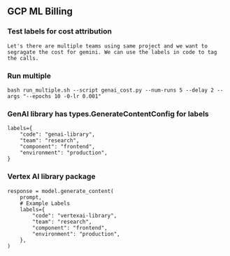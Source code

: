 ## GCP ML Billing

### Test labels for cost attribution

    Let's there are multiple teams using same project and we want to segragate the cost for gemini. We can use the labels in code to tag the calls. 

### Run multiple

    bash run_multiple.sh --script genai_cost.py --num-runs 5 --delay 2 --args "--epochs 10 -0-lr 0.001"

### GenAI library has types.GenerateContentConfig for labels


    labels={
        "code": "genai-library",
        "team": "research",
        "component": "frontend",
        "environment": "production",
    }


### Vertex AI library package

    response = model.generate_content(
        prompt,
        # Example Labels
        labels={
            "code": "vertexai-library",
            "team": "research",
            "component": "frontend",
            "environment": "production",
        },
    )

